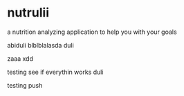# nutrulii

a nutrition analyzing application to help you with your goals

abiduli blblblalasda duli

zaaa xdd

testing see if everythin works duli

testing push
